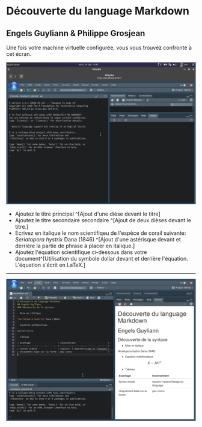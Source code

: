 # Découverte du language Markdown

## Engels Guyliann & Philippe Grosjean

Une fois votre machine virtuelle configurée, vous vous trouvez confronté à cet écran.

![](../images/rstudio.png)


- Ajoutez le titre principal ^[Ajout d'une dièse devant le titre] 
- Ajoutez le titre secondaire secondaire ^[Ajout de deux dièses devant le titre.]
- Ecrivez en italique le nom scientifiqeu de l'espèce de corail suivante: *Seriatopora hystrix* Dana (1846) ^[Ajout d'une astérisque devant et derrière la partie de phrase à placer en italique.]
- Ajoutez l'équation scientifique ci-dessous dans votre document^[Utilisation du symbole dollar devant et derrière l'équation. L'équation s'écrit en LaTeX.]

---

![](../images/markdown.png)
